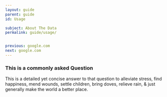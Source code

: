 ```yaml
---
layout: guide
parent: guide
id: Usage

subject: About The Data
permalink: guide/usage/


previous: google.com
next: google.com
---
```


<h3>This is a commonly asked Question </h3>

<p>This is a detailed yet concise answer to that question to alleviate stress, find happiness, mend wounds, settle children, bring doves, relieve rain, & just generally make the world a better place. </p>